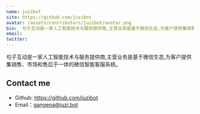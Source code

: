```yaml
---
name: juzibot
site: https://github.com/juzibot
avatar: /assets/contributors/juzibot/avatar.png
bio:  句子互动是一家人工智能技术与服务提供商,主营业务是基于微信生态,为客户提供集销售、市场和售后于一体的微信智能客服系统。
email: 
twitter: 
---
```


 句子互动是一家人工智能技术与服务提供商,主营业务是基于微信生态,为客户提供集销售、市场和售后于一体的微信智能客服系统。

## Contact me

- Github: <https://github.com/juzibot>
- Email：<gangena@juzi.bot>
